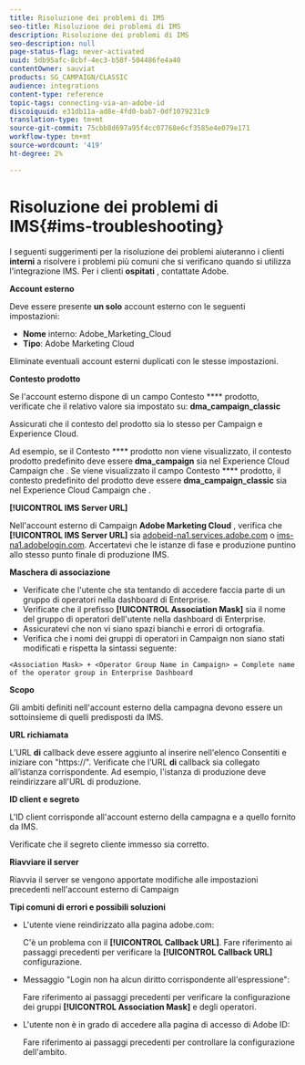 ```yaml
---
title: Risoluzione dei problemi di IMS
seo-title: Risoluzione dei problemi di IMS
description: Risoluzione dei problemi di IMS
seo-description: null
page-status-flag: never-activated
uuid: 5db95afc-8cbf-4ec3-b58f-504486fe4a40
contentOwner: sauviat
products: SG_CAMPAIGN/CLASSIC
audience: integrations
content-type: reference
topic-tags: connecting-via-an-adobe-id
discoiquuid: e31db11a-ad8e-4fd0-bab7-0df1079231c9
translation-type: tm+mt
source-git-commit: 75cbb8d697a95f4cc07768e6cf3585e4e079e171
workflow-type: tm+mt
source-wordcount: '419'
ht-degree: 2%

---
```



# Risoluzione dei problemi di IMS{#ims-troubleshooting}

I seguenti suggerimenti per la risoluzione dei problemi aiuteranno i clienti **interni** a risolvere i problemi più comuni che si verificano quando si utilizza l&#39;integrazione IMS. Per i clienti **ospitati** , contattate  Adobe.

**Account esterno**

Deve essere presente **un solo** account esterno con le seguenti impostazioni:

* **Nome** interno:  Adobe_Marketing_Cloud
* **Tipo**: Adobe Marketing Cloud

Eliminate eventuali account esterni duplicati con le stesse impostazioni.

**Contesto prodotto**

Se l&#39;account esterno dispone di un campo Contesto **** prodotto, verificate che il relativo valore sia impostato su: **dma_campaign_classic**

Assicurati che il contesto del prodotto sia lo stesso per Campaign e  Experience Cloud.

Ad esempio, se il Contesto **** prodotto non viene visualizzato, il contesto prodotto predefinito deve essere **dma_campaign** sia nel Experience Cloud Campaign che . Se viene visualizzato il campo Contesto **** prodotto, il contesto predefinito del prodotto deve essere **dma_campaign_classic** sia nel Experience Cloud Campaign che .

**[!UICONTROL IMS Server URL]**

Nell&#39;account esterno di Campaign **Adobe Marketing Cloud** , verifica che **[!UICONTROL IMS Server URL]** sia [adobeid-na1.services.adobe.com](https://adobeid-na1.services.adobe.com/) o [ims-na1.adobelogin.com](http://ims-na1.adobelogin.com/). Accertatevi che le istanze di fase e produzione puntino allo stesso punto finale di produzione IMS.

**Maschera di associazione**

* Verificate che l&#39;utente che sta tentando di accedere faccia parte di un gruppo di operatori nella dashboard di Enterprise.
* Verificate che il prefisso **[!UICONTROL Association Mask]** sia il nome del gruppo di operatori dell&#39;utente nella dashboard di Enterprise.
* Assicuratevi che non vi siano spazi bianchi e errori di ortografia.
* Verifica che i nomi dei gruppi di operatori in Campaign non siano stati modificati e rispetta la sintassi seguente:

```
<Association Mask> + <Operator Group Name in Campaign> = Complete name of the operator group in Enterprise Dashboard
```

**Scopo**

Gli ambiti definiti nell&#39;account esterno della campagna devono essere un sottoinsieme di quelli predisposti da IMS.

**URL richiamata**

L’URL **di** callback deve essere aggiunto al inserire nell&#39;elenco Consentiti  e iniziare con &quot;https://&quot;. Verificate che l’URL **di** callback sia collegato all’istanza corrispondente. Ad esempio, l&#39;istanza di produzione deve reindirizzare all&#39;URL di produzione.

**ID client e segreto**

L&#39;ID client corrisponde all&#39;account esterno della campagna e a quello fornito da IMS.

Verificate che il segreto cliente immesso sia corretto.

**Riavviare il server**

Riavvia il server se vengono apportate modifiche alle impostazioni precedenti nell&#39;account esterno di Campaign

**Tipi comuni di errori e possibili soluzioni**

* L&#39;utente viene reindirizzato alla pagina adobe.com:

   C&#39;è un problema con il **[!UICONTROL Callback URL]**. Fare riferimento ai passaggi precedenti per verificare la **[!UICONTROL Callback URL]** configurazione.

* Messaggio &quot;Login non ha alcun diritto corrispondente all&#39;espressione&quot;:

   Fare riferimento ai passaggi precedenti per verificare la configurazione dei gruppi **[!UICONTROL Association Mask]** e degli operatori.

* L&#39;utente non è in grado di accedere alla  pagina di accesso di Adobe ID:

   Fare riferimento ai passaggi precedenti per controllare la configurazione dell&#39;ambito.

